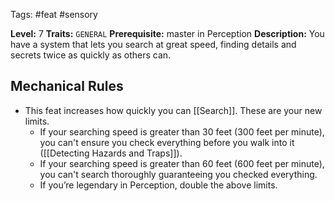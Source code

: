Tags: #feat #sensory 

**Level:** 7
**Traits:** `GENERAL`
**Prerequisite:** master in Perception
**Description:** You have a system that lets you search at great speed, finding details and secrets twice as quickly as others can.

## Mechanical Rules

- This feat increases how quickly you can [[Search]]. These are your new limits.
	- If your searching speed is greater than 30 feet (300 feet per minute), you can't ensure you check everything before you walk into it ([[Detecting Hazards and Traps]]).
	- If your searching speed is greater than 60 feet (600 feet per minute), you can't search thoroughly guaranteeing you checked everything.
	- If you’re legendary in Perception, double the above limits.